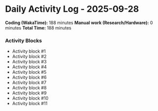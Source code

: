 # Daily Activity Log - 2025-09-28

**Coding (WakaTime):** 188 minutes
**Manual work (Research/Hardware):** 0 minutes
**Total Time:** 188 minutes

### Activity Blocks
- Activity block #1
- Activity block #2
- Activity block #3
- Activity block #4
- Activity block #5
- Activity block #6
- Activity block #7
- Activity block #8
- Activity block #9
- Activity block #10
- Activity block #11
